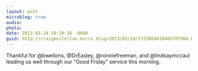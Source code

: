 ```yaml
---
layout: post
microblog: true
audio: 
photo: 
date: 2013-03-24 10:19:26 -0600
guid: http://craigmcclellan.micro.blog/2013/03/24/t315860418465787904.html
---
```

Thankful for @bwellons, @DrEasley, @ronniefreeman, and @lindsaymccaul leading us well through our “Good Friday” service this morning.
